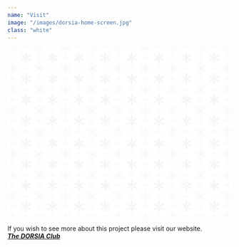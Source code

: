 ```yaml
---
name: "Visit"
image: "/images/dorsia-home-screen.jpg"
class: "white"
---
```


![](/images/dorsia-background.svg)
![](/images/dorsia-background.svg)

<p class="push-0">
If you wish to see more about this project please visit our website.
<br>
<a href="https://dorsia.club"><i><b>The DORSIA Club</b></i></a>
</p>
